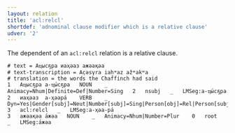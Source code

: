 ```yaml
---
layout: relation
title: 'acl:relcl'
shortdef: 'adnominal clause modifier which is a relative clause'
udver: '2'
---
```


The dependent of an `acl:relcl` relation is a relative clause.

~~~ conllu
# text = Аҵысҕра иаҳәаз ажәақәа
# text-transcription = Ac̣əsγra iaḥʷaz ažʷakʷa
# translation = the words the Chaffinch had said 
1	Аҵысҕра	а-ҵы́сҕра	NOUN	_	Animacy=Nhum|Definite=Def|Number=Sing	2	nsubj	_	LMSeg:а-ҵы́сҕра
2	иаҳәаз	а-ҳәара́	VERB	_	Dyn=Yes|Gender[subj]=Neut|Number[subj]=Sing|Person[obj]=Rel|Person[subj]=3|Tense=Past|Trans=Yes|VerbForm=NonFin	3	acl:relcl	_	LMSeg:а-ҳәа-ра́
3	ажәақәа	а́жәа	NOUN	_	Animacy=Nhum|Number=Plur	0	root	_	LMSeg:а́жәа

~~~

<!-- Interlanguage links updated Po 11. listopadu 2024, 20:10:14 CET -->
